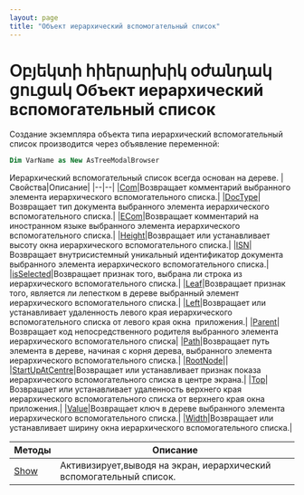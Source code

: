 ```yaml
---
layout: page
title: "Объект иерархический вспомогательный список"
---
```






# Օբյեկտի հիերարխիկ օժանդակ ցուցակ Объект иерархический вспомогательный список
Создание экземпляра объекта типа иерархический вспомогательный список производится через объявление переменной:
``` vb
Dim VarName as New AsTreeModalBrowser 
```
Иерархический вспомогательный список всегда основан на дереве. 
|Свойства|Описание|
|--|--|
|[Com](AsTreeModalBrowser/Com.html)|Возвращает комментарий выбранного элемента иерархического вспомогательного списка.|
|[DocType](AsTreeModalBrowser/DocType.html)|Возвращает тип документа выбранного элемента иерархического вспомогательного списка.|
|[ECom](AsTreeModalBrowser/ECom.html)|Возвращает комментарий на иностранном языке выбранного элемента иерархического вспомогательного списка.|
|[Height](AsTreeModalBrowser/Height.html)|Возвращает или устанавливает высоту окна иерархического вспомогательного списка.|
|[ISN](AsTreeModalBrowser/ISN.html)|Возвращает внутрисистемный уникальный идентификатор документа выбранного элемента иерархического вспомогательного списка.|
|[isSelected](AsTreeModalBrowser/isSelected.html)|Возвращает признак того, выбрана ли строка из иерархического вспомогательного списка.|
|[Leaf](AsTreeModalBrowser/Leaf.html)|Возвращает признак того, является ли лепестком в дереве выбранный элемент иерархического вспомогательного списка.|
|[Left](AsTreeModalBrowser/Left.html)|Возвращает или устанавливает удаленность левого края иерархического вспомогательнoго списка от левого края окна&nbsp; приложения.|
|[Parent](AsTreeModalBrowser/Parent.html)|Возвращает код непосредственного родителя выбранного элемента иерархического 	вспомогательного списка|
|[Path](AsTreeModalBrowser/RootNode.html)|Возвращает путь элемента в дереве, начиная с корня дерева, выбранного элемента иерархического вспомогательного списка.|
|[RootNode]()||
|[StartUpAtCentre](AsTreeModalBrowser/StartUpAtCentre.html)|Возвращает или устанавливает признак показа иерархического вспомогательного списка в центре экрана.|
|[Top](AsTreeModalBrowser/Top.html)|Возвращает или устанавливает удаленность верхнего края иерархического вспомогательного списка от верхнего края окна приложения.|
|[Value](AsTreeModalBrowser/Value.html)|Возвращает ключ в дереве выбранного элемента иерархического вспомогательного списка.|
|[Width](AsTreeModalBrowser/Width.html)|Возвращает или устанавливает ширину окна иерархического вспомогательного списка.|

|Методы|Описание|
|--|--|
|[Show](AsTreeModalBrowser/Show.html)|Активизирует,выводя на экран, иерархический вспомогательный список.|